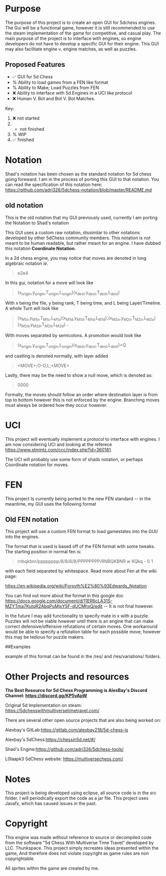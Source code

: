 # PurposeThe purpose of this project is to create an open GUI for 5dchess engines. The Gui will be a functional game, however it is still recommended to use the steam implementation of the game for competitive, and casual play. The main purpose of the project is to interface with engines, so engine developers do not have to develop a specific GUI for their engine. This GUI may also facilitate engine v. engine matches, as well as puzzles.## Proposed Features*  :white_check_mark:  GUI for 5d Chess* % Ability to load games from a FEN like format* % Ability to Make, Load Puzzles from FEN* :x: Ability to interface with 5d Engines in a UCI like protocol* :x: Human V. Bot and Bot V. Bot Matches.Key:1. :x: not started2. - not finished3. % WIP4. :white_check_mark: finished# NotationShad's notation has been chosen as the standard notation for 5d chess going foreward. I am in the process of porting this GUI to that notation. You can read the specification of this notation here: <https://github.com/adri326/5dchess-notation/blob/master/README.md>## old notationThis is the old notation that my GUI previously used, currently I am porting the Notation to Shad's notationThis GUI uses a custom raw notation, dissimilar to other notations developed by other 5dChess community members. This notation is not meant to be human readable, but rather meant for an engine. I have dubbed this notation __**Coordinate Notation**__.In a 2d chess engine, you may notice that moves are denoted in long algebraic notation _ie_. > e2e4In this gui, notation for a move will look like>(x<sub>origin</sub>,y<sub>origin</sub>,T<sub>origin</sub>,L<sub>origin</sub>)(x<sub>dest</sub>,y<sub>dest</sub>,T<sub>dest</sub>,L<sub>dest</sub>)With x being the file, y being rank, T being time, and L being Layer/Timeline.A whole Turn will look like>(x<sub>M1o</sub>,y<sub>M1o</sub>,T<sub>M1o</sub>,L<sub>M1o</sub>)(x<sub>M1d</sub>,y<sub>M1d</sub>,T<sub>M1d</sub>,L<sub>M1d</sub>);(x<sub>M2o</sub>,y<sub>M2o</sub>,T<sub>M2o</sub>,L<sub>M2o</sub>)(x<sub>M2d</sub>,y<sub>M2d</sub>,T<sub>M2d</sub>,L<sub>M2d</sub>)…With moves separated by semicolons. A promotion would look like> (x<sub>origin</sub>,y<sub>origin</sub>,T<sub>origin</sub>,L<sub>origin</sub>)(x<sub>dest</sub>,y<sub>dest</sub>,T<sub>dest</sub>,L<sub>dest</sub>)=Qand castling is denoted normally, with layer added> &lt;MOVE&gt;;O-O,L;&lt;MOVE&gt;Lastly, there may be the need to show a null move, which is denoted as:> 0000Formally, the moves should follow an order where destination layer is from top to bottom however this is not enforced by the engine. Branching moves must always be ordered how they occur however.# UCIThis project will eventually implement a protocol to interface with engines. I am now considering UCI and looking at the referece <https://www.stmintz.com/ccc/index.php?id=360181>.The UCI will probably use some form of shads notation, or perhaps Coordinate notation for moves.# FENThis project Is currently being ported to the new FEN standard -- in the meantime, my GUI uses the following format## Old FEN notationThis project will use a custom FEN format to load gamestates into the GUI/ into the engines.The format that is used is based off of the FEN format with some tweaks. The starting position in normal fen is: > rnbqkbnr/pppppppp/8/8/8/8/PPPPPPPP/RNBQKBNR w KQkq - 0 1with each field separated by whitespace. Read more about Fen at the wiki page:<https://en.wikipedia.org/wiki/Forsyth%E2%80%93Edwards_Notation>You can find out more about the format in this google doc <https://docs.google.com/document/d/11ER6cLA31S-MZYTma7KutqR2AbqPuMjxY5F-dUCMhxQ/edit> -- It is not final however.In the future I may add functionality to specify mate in x with a puzzle. Puzzles will not be viable however until there is an engine that can make correct defensive/offensive refutations of certain moves. One workaround would be able to specify a refutation table for each possible move, however this may be tedious for puzzle makers.##Examplesexample of this format can be found in the /res/ and /res/variations/ folders.# Other Projects and resources**The Best Resource for 5d Chess Programming is AlexBay's Discord Channel: <https://discord.gg/KP5vApW>**Original 5d Implementation on steam: <https://5dchesswithmultiversetimetravel.com/>There are several other open source projects that are also being worked on:Alexbay's GitLab:<https://gitlab.com/alexbay218/5d-chess-js>Alexbay's 5dChess:<https://chessin5d.net/#/>Shad's Engine:<https://github.com/adri326/5dchess-tools/>L0laapk3 5dChess website: <https://multiversechess.com/># NotesThis project is being developed using eclipse, all source code is in the src folder. I will periodically export the code as a jar file. This project uses Javafx, which has caused issues in the past.# CopyrightThis engine was made without reference to source or decompiled code from the software "5d Chess With Multiverse Time Travel" developed by LLC. Thunkspace. This project simply recreates ideas presented within the game, And therefore does not violate copyright as game rules are non copyrightable.All sprites within the game are created by me.